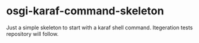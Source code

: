 # osgi-karaf-command-skeleton
Just a simple skeleton to start with a karaf shell command. Itegeration tests repository will follow.
